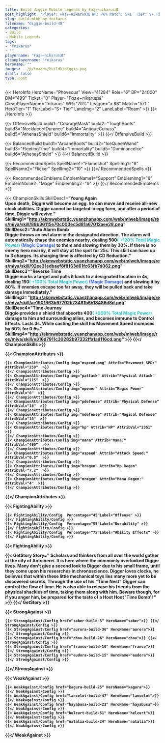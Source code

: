 ```yaml
---
title: Build diggie Mobile Legends by Fαȥҽ~nikarus滅
post_highlight: "Player: Fαȥҽ~nikarus滅 WR: 70% Match: 571  Tier: S+ Tier Lane: Roam"
slug: build-mlbb-by-fnikarus
filename: "diggie-build-48"
categories: 
- Build 
- Mobile Legends
tags: 
- "fnikarus"
- ""
playername: "Fαȥҽ~nikarus滅"
cleanplayername: "fnikarus"
heroname: ""
images: ../p/images/buildk/diggie.png
draft: false
type: post
---
```


{{< HeroInfo HeroName="Phoveous" View="41284" Role="6" BP="24000" DM="499" Ticket="0" Player="Fαȥҽ~nikarus滅" CleanPlayerName="fnikarus" WR="70%" League="x 88" Match="571 " HeroTier="1" TierLabel="S+ Tier" LaneImg="2" LaneLabel="Roam" >}} {{< /HeroInfo >}}
 
{{< OffensiveBuild build1="CourageMask"  build2="ToughBoots" build3="NecklaceofDurance" build4="AntiqueCuirass" build5="AthenasShield" build6="Immortality" >}} {{</ OffensiveBuild >}}  

{{< BalancedBuild build1="ArcaneBoots"  build2="IceQueenWand" build3="FleetingTime" build4="Immortality" build5="DominanceIce" build6="AthenasShield" >}} {{</ BalancedBuild >}}  

{{< RecommendedSpells SpellName1="Flameshot" SpellImg1="9" SpellName2="Flicker" SpellImg2="10" >}} {{</ RecommendedSpells >}}   

{{< RecommendedEmblems EmblemName1="Support" EmblemImg1="8" EmblemName2="Mage" EmblemImg2="6" >}} {{</ RecommendedEmblems >}}   

{{< ChampionSkills SkillDesc1="<b>Young Again<br>Upon death, Diggie will become an egg. he can move and receive all-new chick abilities. Diggie cannot be targeted in egg form, and after a period of time, Diggie will revive." SkillImg1="http://akmwebstatic.yuanzhanapp.com/web/mlweb/image/res/miya/skill/88b36115e70c003ec5d81a67012aee28.png"  SkillDesc2="<b>Auto Alarm Bomb<br>Diggie throws an owl alarm in the designated direction. The alarm will automatically chase the enemies nearby, dealing 500<font color='#27C0C7'>( +120% Total Magic Power)</font> <font color='#3B69FF'>(Magic Damage)</font> to them and slowing them by 30%. If there is no enemy hero nearby, it will stay at the spot for 25s. This skill can have up to 3 charges. Its charging time is affected by CD Reduction." SkillImg2="http://akmwebstatic.yuanzhanapp.com/web/mlweb/image/res/miya/skill/92ee31edbaef8f8163d61fc63fb7d062.png"  SkillDesc3="<b>Reverse Time<br>Diggie marks a target and pulls it back to a designated location in 4s, dealing 150<font color='#27C0C7'>( +100% Total Magic Power)</font> <font color='#3B69FF'>(Magic Damage)</font> and slowing it by 80%. If enemies escape too far away, they will be pulled back and take damage immediately." SkillImg3="http://akmwebstatic.yuanzhanapp.com/web/mlweb/image/res/miya/skill/ae1901963b97702b73481b6b18486d8d.png"  SkillDesc4="<b>Time Journey<br>Diggie provides a shield that absorbs 400<font color='#27C0C7'>( +200% Total Magic Power)</font> damage to him and surrounding allies, and becomes immune to Control Effects. Lasts 3s. While casting the skill his Movement Speed increases by 50% for 0.5s." SkillImg4="http://akmwebstatic.yuanzhanapp.com/web/mlweb/image/res/miya/skill/e316d7911c30282b97332ffa1ad116cd.png"  >}} {{</ ChampionSkills >}}
	

{{< ChampionAttributes >}}

	{{< ChampionAttributes/Config img="mspeed.png" Attrib="Movement SPD:" AttribVal="250"  >}} 
	{{</ ChampionAttributes/Config >}}
	{{< ChampionAttributes/Config img="pattack" Attrib="Physical Attack" AttribVal="115"  >}} 
	{{</ ChampionAttributes/Config >}}
	{{< ChampionAttributes/Config img="mpower" Attrib="Magic Power" AttribVal="0"  >}} 
	{{</ ChampionAttributes/Config >}}
	{{< ChampionAttributes/Config img="pdefense" Attrib="Physical Defense" AttribVal="16"  >}} 
	{{</ ChampionAttributes/Config >}}
	{{< ChampionAttributes/Config img="mdefense" Attrib="Magical Defense" AttribVal="10"  >}} 
	{{</ ChampionAttributes/Config >}}
	{{< ChampionAttributes/Config img="hp" Attrib="HP" AttribVal="2351"  >}} 
	{{</ ChampionAttributes/Config >}}
	{{< ChampionAttributes/Config img="mana" Attrib="Mana:" AttribVal="490"  >}} 
	{{</ ChampionAttributes/Config >}}
	{{< ChampionAttributes/Config img="aspeed" Attrib="Attack Speed:" AttribVal="0.8"  >}} 
	{{</ ChampionAttributes/Config >}}
	{{< ChampionAttributes/Config img="hregen" Attrib="Hp Regen" AttribVal="7.2"  >}} 
	{{</ ChampionAttributes/Config >}}
	{{< ChampionAttributes/Config img="mregen" Attrib="Mana Regen:" AttribVal="4"  >}} 
	{{</ ChampionAttributes/Config >}}
	
	
{{</ ChampionAttributes >}}


{{< FightingAbility >}}

	{{< FightingAbility/Config  Percentage="45"Label="Offense" >}} 
	{{</ FightingAbility/Config >}}		
	{{< FightingAbility/Config  Percentage="55"Label="Durability" >}} 
	{{</ FightingAbility/Config >}}
	{{< FightingAbility/Config  Percentage="75"Label="Ability Effects" >}} 
	{{</ FightingAbility/Config >}}
	
{{< FightingAbility >}}

{{< GetStory Story=" Scholars and thinkers from all over the world gather at the city of Antoinerei. It is here where the commonly overlooked Digger lives. Many don\'t give a second look to Digger due to his small frame, until they come upon his researches in chronoscience. Digger loves clocks, he believes that within these little mechanical toys lies many more yet to be discovered secrets. Through the use of his \"Time Nest\" Digger can control the flow of time. He is also able to release his friends from the physical shackles of time, taking them along with him. Beware though, for if you anger him, be prepared for the taste of a Hoot Hoot \'Time Bomb\'! " >}}  {{</ GetStory >}}

{{< StrongAgainst >}}

	{{< StrongAgainst/Config href="saber-build-3" HeroName="saber">}} {{</ StrongAgainst/Config >}}
	{{< StrongAgainst/Config href="aurora-build-36" HeroName="aurora">}} {{</ StrongAgainst/Config >}}
	{{< StrongAgainst/Config href="chou-build-26" HeroName="chou">}} {{</ StrongAgainst/Config >}}
	{{< StrongAgainst/Config href="franco-build-10" HeroName="franco">}} {{</ StrongAgainst/Config >}}
	{{< StrongAgainst/Config href="eudora-build-15" HeroName="eudora">}} {{</ StrongAgainst/Config >}}
	
{{</ StrongAgainst >}}

{{< WeakAgainst >}}

	{{< WeakAgainst/Config href="kagura-build-25" HeroName="kagura">}} {{</ WeakAgainst/Config >}}
	{{< WeakAgainst/Config href="lancelot-build-47" HeroName="lancelot">}} {{</ WeakAgainst/Config >}}
	{{< WeakAgainst/Config href="hayabusa-build-21" HeroName="hayabusa">}} {{</ WeakAgainst/Config >}}
	{{< WeakAgainst/Config href="helcurt-build-51" HeroName="helcurt">}} {{</ WeakAgainst/Config >}}
	{{< WeakAgainst/Config href="natalia-build-24" HeroName="natalia">}} {{</ WeakAgainst/Config >}}
	
{{</ WeakAgainst >}}
